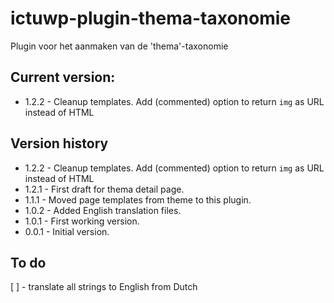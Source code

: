 # ictuwp-plugin-thema-taxonomie
Plugin voor het aanmaken van de 'thema'-taxonomie


## Current version:
* 1.2.2 - Cleanup templates. Add (commented) option to return `img` as URL instead of HTML

## Version history
* 1.2.2 - Cleanup templates. Add (commented) option to return `img` as URL instead of HTML
* 1.2.1 - First draft for thema detail page. 
* 1.1.1 - Moved page templates from theme to this plugin.
* 1.0.2 - Added English translation files.
* 1.0.1 - First working version.
* 0.0.1 - Initial version.

## To do
[ ] - translate all strings to English from Dutch
